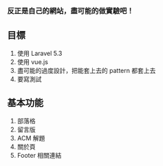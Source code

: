 ### 反正是自己的網站，盡可能的做實驗吧！
## 目標
1. 使用 Laravel 5.3
2. 使用 vue.js
3. 盡可能的過度設計，把能套上去的 pattern 都套上去
4. 要寫測試

## 基本功能
1. 部落格
2. 留言版
3. ACM 解題
4. 關於頁
5. Footer 相關連結
